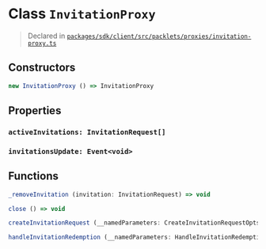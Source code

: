 # Class `InvitationProxy`
> Declared in [`packages/sdk/client/src/packlets/proxies/invitation-proxy.ts`]()



## Constructors
```ts
new InvitationProxy () => InvitationProxy
```

## Properties
### `activeInvitations: InvitationRequest[]`
### `invitationsUpdate: Event<void>`

## Functions
```ts
_removeInvitation (invitation: InvitationRequest) => void
```
```ts
close () => void
```
```ts
createInvitationRequest (__namedParameters: CreateInvitationRequestOpts) => Promise<InvitationRequest>
```
```ts
handleInvitationRedemption (__namedParameters: HandleInvitationRedemptionOpts) => HandleInvitationRedemptionResult
```